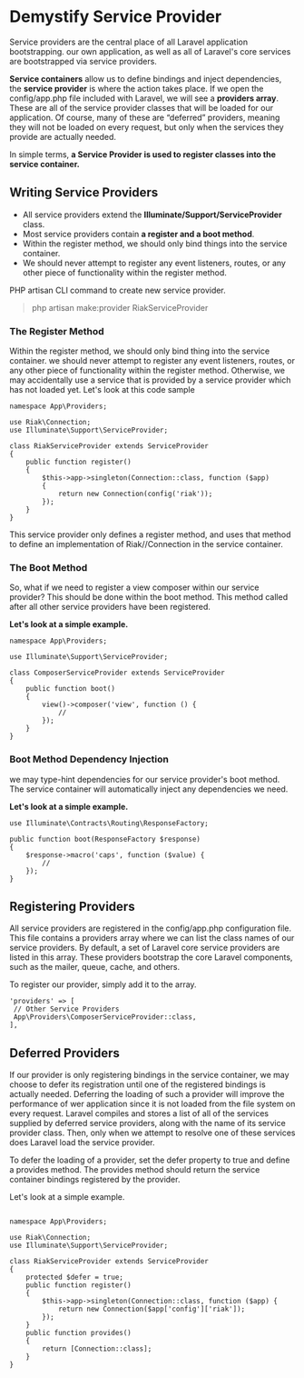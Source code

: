 # Demystify Service Provider

Service providers are the central place of all Laravel application bootstrapping. our own application, as well as all of Laravel's core services are bootstrapped via service providers.


**Service containers** allow us to define bindings and inject dependencies, the **service provider** is where the action takes place. If we open the config/app.php file included with Laravel, we will see a  **providers array**. These are all of the service provider classes that will be loaded for our application. Of course, many of these are “deferred” providers, meaning they will not be loaded on every request, but only when the services they provide are actually needed.

In simple terms, **a Service Provider is used to register classes into the service container.**

## Writing Service Providers

- All service providers extend the **Illuminate/Support/ServiceProvider** class.
- Most service providers contain **a register and a boot method**.
- Within the register method, we should only bind things into the service container.
- We should never attempt to register any event listeners, routes, or any other piece of functionality within the register method.

PHP artisan CLI command to create new service provider.

> php artisan make:provider RiakServiceProvider

### The Register Method

Within the register method, we should only bind thing into the service container. we should never attempt to register any event listeners, routes, or any other piece of functionality within the register method. Otherwise, we may accidentally use a service that is provided by a service provider which has not loaded yet. Let's look at this code sample

```
namespace App\Providers;

use Riak\Connection;
use Illuminate\Support\ServiceProvider;

class RiakServiceProvider extends ServiceProvider
{
    public function register()
    {
        $this->app->singleton(Connection::class, function ($app)
        {
            return new Connection(config('riak'));
        });
    }
}
```
This service provider only defines a register method, and uses that method to define an implementation of Riak//Connection in the service container.

### The Boot Method
So, what if we need to register a view composer within our service provider? This should be done within the boot method. This method called after all other service providers have been registered.

**Let's look at a simple example.**
```
namespace App\Providers;

use Illuminate\Support\ServiceProvider;

class ComposerServiceProvider extends ServiceProvider
{
    public function boot()
    {
        view()->composer('view', function () {
            //
        });
    }
}
```
### Boot Method Dependency Injection
we may type-hint dependencies for our service provider's boot method. The service container will automatically inject any dependencies we need.

**Let's look at a simple example.**
```
use Illuminate\Contracts\Routing\ResponseFactory;

public function boot(ResponseFactory $response)
{
    $response->macro('caps', function ($value) {
        //
    });
}
```

## Registering Providers
All service providers are registered in the config/app.php configuration file. This file contains a providers array where we can list the class names of our service providers. By default, a set of Laravel core service providers are listed in this array. These providers bootstrap the core Laravel components, such as the mailer, queue, cache, and others.

To register our provider, simply add it to the array.
```
'providers' => [
 // Other Service Providers
 App\Providers\ComposerServiceProvider::class,
],
```
## Deferred Providers
If our provider is only registering bindings in the service container, we may choose to defer its registration until one of the registered bindings is actually needed. Deferring the loading of such a provider will improve the performance of wer application since it is not loaded from the file system on every request. Laravel compiles and stores a list of all of the services supplied by deferred service providers, along with the name of its service provider class. Then, only when we attempt to resolve one of these services does Laravel load the service provider.

To defer the loading of a provider, set the defer property to true and define a provides method. The provides method should return the service container bindings registered by the provider.

Let's look at a simple example.
```

namespace App\Providers;

use Riak\Connection;
use Illuminate\Support\ServiceProvider;

class RiakServiceProvider extends ServiceProvider
{
    protected $defer = true;
    public function register()
    {
        $this->app->singleton(Connection::class, function ($app) {
            return new Connection($app['config']['riak']);
        });
    }
    public function provides()
    {
        return [Connection::class];
    }
}
```
